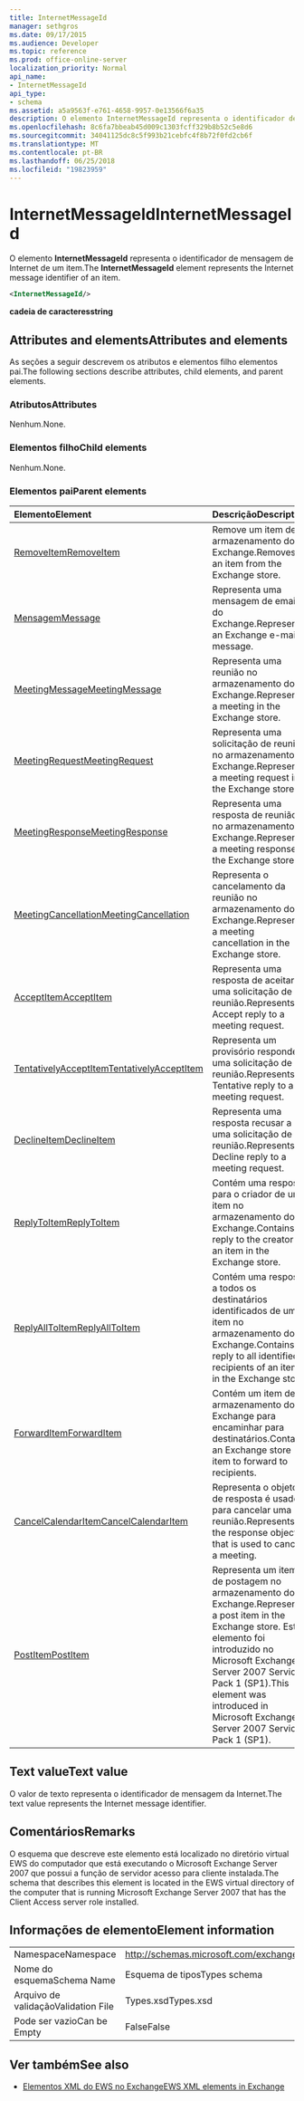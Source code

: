 ```yaml
---
title: InternetMessageId
manager: sethgros
ms.date: 09/17/2015
ms.audience: Developer
ms.topic: reference
ms.prod: office-online-server
localization_priority: Normal
api_name:
- InternetMessageId
api_type:
- schema
ms.assetid: a5a9563f-e761-4658-9957-0e13566f6a35
description: O elemento InternetMessageId representa o identificador de mensagem de Internet de um item.
ms.openlocfilehash: 8c6fa7bbeab45d009c1303fcff329b8b52c5e8d6
ms.sourcegitcommit: 34041125dc8c5f993b21cebfc4f8b72f0fd2cb6f
ms.translationtype: MT
ms.contentlocale: pt-BR
ms.lasthandoff: 06/25/2018
ms.locfileid: "19823959"
---
```

# <a name="internetmessageid"></a><span data-ttu-id="7654b-103">InternetMessageId</span><span class="sxs-lookup"><span data-stu-id="7654b-103">InternetMessageId</span></span>

<span data-ttu-id="7654b-104">O elemento **InternetMessageId** representa o identificador de mensagem de Internet de um item.</span><span class="sxs-lookup"><span data-stu-id="7654b-104">The **InternetMessageId** element represents the Internet message identifier of an item.</span></span> 
  
```xml
<InternetMessageId/>
```

 <span data-ttu-id="7654b-105">**cadeia de caracteres**</span><span class="sxs-lookup"><span data-stu-id="7654b-105">**string**</span></span>
## <a name="attributes-and-elements"></a><span data-ttu-id="7654b-106">Attributes and elements</span><span class="sxs-lookup"><span data-stu-id="7654b-106">Attributes and elements</span></span>

<span data-ttu-id="7654b-107">As seções a seguir descrevem os atributos e elementos filho elementos pai.</span><span class="sxs-lookup"><span data-stu-id="7654b-107">The following sections describe attributes, child elements, and parent elements.</span></span>
  
### <a name="attributes"></a><span data-ttu-id="7654b-108">Atributos</span><span class="sxs-lookup"><span data-stu-id="7654b-108">Attributes</span></span>

<span data-ttu-id="7654b-109">Nenhum.</span><span class="sxs-lookup"><span data-stu-id="7654b-109">None.</span></span>
  
### <a name="child-elements"></a><span data-ttu-id="7654b-110">Elementos filho</span><span class="sxs-lookup"><span data-stu-id="7654b-110">Child elements</span></span>

<span data-ttu-id="7654b-111">Nenhum.</span><span class="sxs-lookup"><span data-stu-id="7654b-111">None.</span></span>
  
### <a name="parent-elements"></a><span data-ttu-id="7654b-112">Elementos pai</span><span class="sxs-lookup"><span data-stu-id="7654b-112">Parent elements</span></span>

|<span data-ttu-id="7654b-113">**Elemento**</span><span class="sxs-lookup"><span data-stu-id="7654b-113">**Element**</span></span>|<span data-ttu-id="7654b-114">**Descrição**</span><span class="sxs-lookup"><span data-stu-id="7654b-114">**Description**</span></span>|
|:-----|:-----|
|[<span data-ttu-id="7654b-115">RemoveItem</span><span class="sxs-lookup"><span data-stu-id="7654b-115">RemoveItem</span></span>](removeitem.md) <br/> |<span data-ttu-id="7654b-116">Remove um item de armazenamento do Exchange.</span><span class="sxs-lookup"><span data-stu-id="7654b-116">Removes an item from the Exchange store.</span></span>  <br/> |
|[<span data-ttu-id="7654b-117">Mensagem</span><span class="sxs-lookup"><span data-stu-id="7654b-117">Message</span></span>](message-ex15websvcsotherref.md) <br/> |<span data-ttu-id="7654b-118">Representa uma mensagem de email do Exchange.</span><span class="sxs-lookup"><span data-stu-id="7654b-118">Represents an Exchange e-mail message.</span></span>  <br/> |
|[<span data-ttu-id="7654b-119">MeetingMessage</span><span class="sxs-lookup"><span data-stu-id="7654b-119">MeetingMessage</span></span>](meetingmessage.md) <br/> |<span data-ttu-id="7654b-120">Representa uma reunião no armazenamento do Exchange.</span><span class="sxs-lookup"><span data-stu-id="7654b-120">Represents a meeting in the Exchange store.</span></span>  <br/> |
|[<span data-ttu-id="7654b-121">MeetingRequest</span><span class="sxs-lookup"><span data-stu-id="7654b-121">MeetingRequest</span></span>](meetingrequest.md) <br/> |<span data-ttu-id="7654b-122">Representa uma solicitação de reunião no armazenamento do Exchange.</span><span class="sxs-lookup"><span data-stu-id="7654b-122">Represents a meeting request in the Exchange store.</span></span>  <br/> |
|[<span data-ttu-id="7654b-123">MeetingResponse</span><span class="sxs-lookup"><span data-stu-id="7654b-123">MeetingResponse</span></span>](meetingresponse.md) <br/> |<span data-ttu-id="7654b-124">Representa uma resposta de reunião no armazenamento do Exchange.</span><span class="sxs-lookup"><span data-stu-id="7654b-124">Represents a meeting response in the Exchange store.</span></span>  <br/> |
|[<span data-ttu-id="7654b-125">MeetingCancellation</span><span class="sxs-lookup"><span data-stu-id="7654b-125">MeetingCancellation</span></span>](meetingcancellation.md) <br/> |<span data-ttu-id="7654b-126">Representa o cancelamento da reunião no armazenamento do Exchange.</span><span class="sxs-lookup"><span data-stu-id="7654b-126">Represents a meeting cancellation in the Exchange store.</span></span>  <br/> |
|[<span data-ttu-id="7654b-127">AcceptItem</span><span class="sxs-lookup"><span data-stu-id="7654b-127">AcceptItem</span></span>](acceptitem.md) <br/> |<span data-ttu-id="7654b-128">Representa uma resposta de aceitar a uma solicitação de reunião.</span><span class="sxs-lookup"><span data-stu-id="7654b-128">Represents an Accept reply to a meeting request.</span></span>  <br/> |
|[<span data-ttu-id="7654b-129">TentativelyAcceptItem</span><span class="sxs-lookup"><span data-stu-id="7654b-129">TentativelyAcceptItem</span></span>](tentativelyacceptitem.md) <br/> |<span data-ttu-id="7654b-130">Representa um provisório responde a uma solicitação de reunião.</span><span class="sxs-lookup"><span data-stu-id="7654b-130">Represents a Tentative reply to a meeting request.</span></span>  <br/> |
|[<span data-ttu-id="7654b-131">DeclineItem</span><span class="sxs-lookup"><span data-stu-id="7654b-131">DeclineItem</span></span>](declineitem.md) <br/> |<span data-ttu-id="7654b-132">Representa uma resposta recusar a uma solicitação de reunião.</span><span class="sxs-lookup"><span data-stu-id="7654b-132">Represents a Decline reply to a meeting request.</span></span>  <br/> |
|[<span data-ttu-id="7654b-133">ReplyToItem</span><span class="sxs-lookup"><span data-stu-id="7654b-133">ReplyToItem</span></span>](replytoitem.md) <br/> |<span data-ttu-id="7654b-134">Contém uma resposta para o criador de um item no armazenamento do Exchange.</span><span class="sxs-lookup"><span data-stu-id="7654b-134">Contains a reply to the creator of an item in the Exchange store.</span></span>  <br/> |
|[<span data-ttu-id="7654b-135">ReplyAllToItem</span><span class="sxs-lookup"><span data-stu-id="7654b-135">ReplyAllToItem</span></span>](replyalltoitem.md) <br/> |<span data-ttu-id="7654b-136">Contém uma resposta a todos os destinatários identificados de um item no armazenamento do Exchange.</span><span class="sxs-lookup"><span data-stu-id="7654b-136">Contains a reply to all identified recipients of an item in the Exchange store.</span></span>  <br/> |
|[<span data-ttu-id="7654b-137">ForwardItem</span><span class="sxs-lookup"><span data-stu-id="7654b-137">ForwardItem</span></span>](forwarditem.md) <br/> |<span data-ttu-id="7654b-138">Contém um item de armazenamento do Exchange para encaminhar para destinatários.</span><span class="sxs-lookup"><span data-stu-id="7654b-138">Contains an Exchange store item to forward to recipients.</span></span>  <br/> |
|[<span data-ttu-id="7654b-139">CancelCalendarItem</span><span class="sxs-lookup"><span data-stu-id="7654b-139">CancelCalendarItem</span></span>](cancelcalendaritem.md) <br/> |<span data-ttu-id="7654b-140">Representa o objeto de resposta é usado para cancelar uma reunião.</span><span class="sxs-lookup"><span data-stu-id="7654b-140">Represents the response object that is used to cancel a meeting.</span></span>  <br/> |
|[<span data-ttu-id="7654b-141">PostItem</span><span class="sxs-lookup"><span data-stu-id="7654b-141">PostItem</span></span>](postitem.md) <br/> |<span data-ttu-id="7654b-142">Representa um item de postagem no armazenamento do Exchange.</span><span class="sxs-lookup"><span data-stu-id="7654b-142">Represents a post item in the Exchange store.</span></span> <span data-ttu-id="7654b-143">Este elemento foi introduzido no Microsoft Exchange Server 2007 Service Pack 1 (SP1).</span><span class="sxs-lookup"><span data-stu-id="7654b-143">This element was introduced in Microsoft Exchange Server 2007 Service Pack 1 (SP1).</span></span>  <br/> |
   
## <a name="text-value"></a><span data-ttu-id="7654b-144">Text value</span><span class="sxs-lookup"><span data-stu-id="7654b-144">Text value</span></span>

<span data-ttu-id="7654b-145">O valor de texto representa o identificador de mensagem da Internet.</span><span class="sxs-lookup"><span data-stu-id="7654b-145">The text value represents the Internet message identifier.</span></span>
  
## <a name="remarks"></a><span data-ttu-id="7654b-146">Comentários</span><span class="sxs-lookup"><span data-stu-id="7654b-146">Remarks</span></span>

<span data-ttu-id="7654b-147">O esquema que descreve este elemento está localizado no diretório virtual EWS do computador que está executando o Microsoft Exchange Server 2007 que possui a função de servidor acesso para cliente instalada.</span><span class="sxs-lookup"><span data-stu-id="7654b-147">The schema that describes this element is located in the EWS virtual directory of the computer that is running Microsoft Exchange Server 2007 that has the Client Access server role installed.</span></span>
  
## <a name="element-information"></a><span data-ttu-id="7654b-148">Informações de elemento</span><span class="sxs-lookup"><span data-stu-id="7654b-148">Element information</span></span>

|||
|:-----|:-----|
|<span data-ttu-id="7654b-149">Namespace</span><span class="sxs-lookup"><span data-stu-id="7654b-149">Namespace</span></span>  <br/> |http://schemas.microsoft.com/exchange/services/2006/types  <br/> |
|<span data-ttu-id="7654b-150">Nome do esquema</span><span class="sxs-lookup"><span data-stu-id="7654b-150">Schema Name</span></span>  <br/> |<span data-ttu-id="7654b-151">Esquema de tipos</span><span class="sxs-lookup"><span data-stu-id="7654b-151">Types schema</span></span>  <br/> |
|<span data-ttu-id="7654b-152">Arquivo de validação</span><span class="sxs-lookup"><span data-stu-id="7654b-152">Validation File</span></span>  <br/> |<span data-ttu-id="7654b-153">Types.xsd</span><span class="sxs-lookup"><span data-stu-id="7654b-153">Types.xsd</span></span>  <br/> |
|<span data-ttu-id="7654b-154">Pode ser vazio</span><span class="sxs-lookup"><span data-stu-id="7654b-154">Can be Empty</span></span>  <br/> |<span data-ttu-id="7654b-155">False</span><span class="sxs-lookup"><span data-stu-id="7654b-155">False</span></span>  <br/> |
   
## <a name="see-also"></a><span data-ttu-id="7654b-156">Ver também</span><span class="sxs-lookup"><span data-stu-id="7654b-156">See also</span></span>



- [<span data-ttu-id="7654b-157">Elementos XML do EWS no Exchange</span><span class="sxs-lookup"><span data-stu-id="7654b-157">EWS XML elements in Exchange</span></span>](ews-xml-elements-in-exchange.md)

